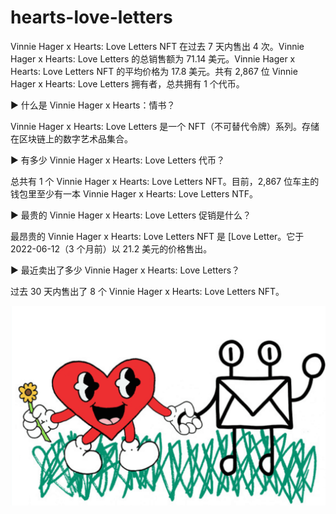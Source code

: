 # hearts-love-letters

Vinnie Hager x Hearts: Love Letters NFT 在过去 7 天内售出 4 次。Vinnie Hager x Hearts: Love Letters 的总销售额为 71.14 美元。Vinnie Hager x Hearts: Love Letters NFT 的平均价格为 17.8 美元。共有 2,867 位 Vinnie Hager x Hearts: Love Letters 拥有者，总共拥有 1 个代币。

▶ 什么是 Vinnie Hager x Hearts：情书？

Vinnie Hager x Hearts: Love Letters 是一个 NFT（不可替代令牌）系列。存储在区块链上的数字艺术品集合。

▶ 有多少 Vinnie Hager x Hearts: Love Letters 代币？

总共有 1 个 Vinnie Hager x Hearts: Love Letters NFT。目前，2,867 位车主的钱包里至少有一本 Vinnie Hager x Hearts: Love Letters NTF。

▶ 最贵的 Vinnie Hager x Hearts: Love Letters 促销是什么？

最昂贵的 Vinnie Hager x Hearts: Love Letters NFT 是 [Love Letter。它于 2022-06-12（3 个月前）以 21.2 美元的价格售出。

▶ 最近卖出了多少 Vinnie Hager x Hearts: Love Letters？

过去 30 天内售出了 8 个 Vinnie Hager x Hearts: Love Letters NFT。

![nft](01.png)
